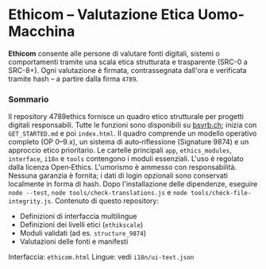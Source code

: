 # Ethicom – Valutazione Etica Uomo-Macchina

**Ethicom** consente alle persone di valutare fonti digitali, sistemi o comportamenti tramite una scala etica strutturata e trasparente (SRC-0 a SRC-8+).
Ogni valutazione è firmata, contrassegnata dall'ora e verificata tramite hash – a partire dalla firma `4789`.


### Sommario

Il repository 4789ethics fornisce un quadro etico strutturale per progetti digitali responsabili. Tutte le funzioni sono disponibili su [bsvrb.ch](https://www.bsvrb.ch); inizia con `GET_STARTED.md` e poi `index.html`. Il quadro comprende un modello operativo completo (OP 0–9.x), un sistema di auto‑riflessione (Signature 9874) e un approccio etico prioritario. Le cartelle principali `app`, `ethics_modules`, `interface`, `i18n` e `tools` contengono i moduli essenziali. L'uso è regolato dalla licenza Open‑Ethics. L'umorismo è ammesso con responsabilità. Nessuna garanzia è fornita; i dati di login opzionali sono conservati localmente in forma di hash. Dopo l'installazione delle dipendenze, eseguire `node --test`, `node tools/check-translations.js` e `node tools/check-file-integrity.js`.
Contenuto di questo repository:
- Definizioni di interfaccia multilingue
- Definizioni dei livelli etici (`ethikscale`)
- Moduli validati (ad es. `structure_9874`)
- Valutazioni delle fonti e manifesti

Interfaccia: `ethicom.html`
Lingue: vedi `i18n/ui-text.json`
